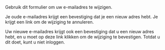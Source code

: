 Gebruik dit formulier om uw e-mailadres te wijzigen.

Je oude e-mailadres krijgt een bevestiging dat je een nieuw adres hebt. Je krijgt een link om de wijziging te annuleren.

Uw nieuwe e-mailadres krijgt ook een bevestiging dat u een nieuw adres hebt, en u moet op deze link klikken om de wijziging te bevestigen. Totdat u dit doet, kunt u niet inloggen.